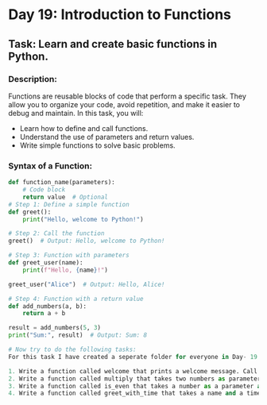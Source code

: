 # **Day 19: Introduction to Functions**  
## **Task**: Learn and create basic functions in Python.  

### **Description**:  
Functions are reusable blocks of code that perform a specific task. They allow you to organize your code, avoid repetition, and make it easier to debug and maintain. In this task, you will:  
- Learn how to define and call functions.  
- Understand the use of parameters and return values.  
- Write simple functions to solve basic problems.  

### **Syntax of a Function**:  
```python
def function_name(parameters):
    # Code block
    return value  # Optional
# Step 1: Define a simple function
def greet():
    print("Hello, welcome to Python!")

# Step 2: Call the function
greet()  # Output: Hello, welcome to Python!

# Step 3: Function with parameters
def greet_user(name):
    print(f"Hello, {name}!")

greet_user("Alice")  # Output: Hello, Alice!

# Step 4: Function with a return value
def add_numbers(a, b):
    return a + b

result = add_numbers(5, 3)
print("Sum:", result)  # Output: Sum: 8

# Now try to do the following tasks:
For this task I have created a seperate folder for everyone in Day- 19 folder, submit ur tasks with naming as (task1.py,task2.py,task3.py,task4.py)

1. Write a function called welcome that prints a welcome message. Call the function.
2. Write a function called multiply that takes two numbers as parameters, multiplies them, and returns the result. Print the returned value.
3. Write a function called is_even that takes a number as a parameter and returns True if the number is even, and False otherwise. Test the function with multiple numbers.
4. Write a function called greet_with_time that takes a name and a time of the day (morning, afternoon, evening) as parameters and prints a greeting like "Good morning, Alice!".

